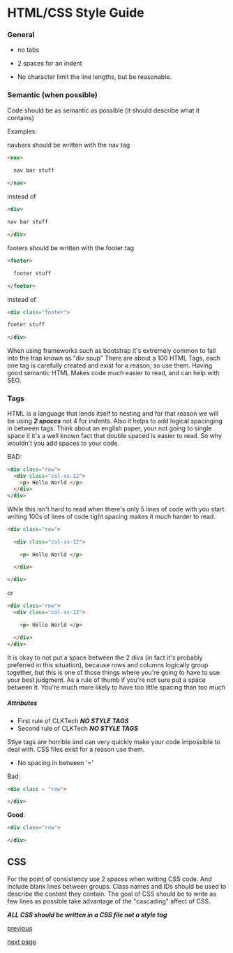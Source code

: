 # HTML/CSS Style Guide

### General

- no tabs

- 2 spaces for an indent

- No character limit the line lengths, but be reasonable.

### Semantic (when possible)

Code should be as semantic as possible (it should describe what it contains)

Examples:

navbars should be written with the nav tag
```html
<nav>

  nav bar stuff
  
</nav>
```

instead of

```html
<div>

nav bar stuff

</div>
```

footers should be written with the footer tag 

```html
<footer>

  footer stuff

</footer>
```

instead of

```html
<div class="footer">

footer stuff

</div>
```

When using frameworks such as bootstrap it's extremely common to fall into the 
trap known as "div soup" There are about a 100 HTML Tags, each one tag is 
carefully created and exist for a reason, so use them. Having good semantic HTML
Makes code much easier to read, and can help with SEO.


### Tags

HTML is a language that lends itself to nesting and for that reason we will be
using ___2 spaces___ not 4 for indents. Also it helps to add logical spacinging
in between tags. Think about an english paper, your not going to single space it
it's a well known fact that double spaced is easier to read. So why wouldn't
you add spaces to your code.

BAD:
```html
<div class="row">
  <div class="col-xs-12">
    <p> Hello World </p>
  </div>
</div>
```

While this isn't hard to read when there's only 5 lines of code with you start
writing 100s of lines of code tight spacing makes it much harder to read.

```html
<div class="row">

  <div class="col-xs-12">

    <p> Hello World </p>

  </div>

</div>
```

or

```html
<div class="row">
  <div class="col-xs-12">

    <p> Hello World </p>

  </div>
</div>
```

It is okay to not put a space between the 2 divs (in fact it's probably preferred 
in this situation), because rows and columns 
logically group together, but this is one of those things where you're going
to have to use your best judgment. As a rule of thumb if you're not sure put a 
space between it. You're much more likely to have too little spacing than too
much

##### Attributes

- First rule of CLKTech  ___NO STYLE TAGS___
- Second rule of CLKTech  ___NO STYLE TAGS___

Stlye tags are horrible and can very quickly make your code impossible to deal
with. CSS files exist for a reason use them. 

- No spacing in between '='

Bad:

```html
<div class = "row">

</div>
```

__Good__:

```html
<div class="row">

</div>
```


## CSS

For the point of consistency  use 2 spaces when writing CSS code. And include 
blank lines between groups. Class names and IDs should be used to describe the
content they contain. The goal of CSS should be to write as few lines as possible
take advantage of the "cascading" affect of CSS.

___ALL CSS should be written in a CSS file not a style tag___



[ previous ](JavaScript.md)  


[ next page ](Python.md)
